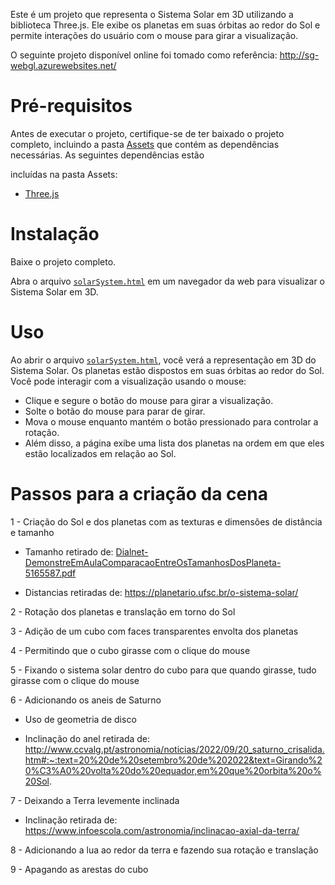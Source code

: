 Este é um projeto que representa o Sistema Solar em 3D utilizando a biblioteca Three.js. Ele exibe os planetas em suas órbitas ao redor do Sol e permite interações do usuário com o mouse para girar a visualização.

O seguinte projeto disponível online foi tomado como referência: http://sg-webgl.azurewebsites.net/

# Pré-requisitos

Antes de executar o projeto, certifique-se de ter baixado o projeto completo, incluindo a pasta [Assets](https://github.com/MariaGiuliaMartins/ImgProcessSysPlan/tree/main/Assets) que contém as dependências necessárias. As seguintes dependências estão 

incluídas na pasta Assets:
- [Three.js](https://threejs.org/)

# Instalação

Baixe o projeto completo.

Abra o arquivo [`solarSystem.html`](https://github.com/MariaGiuliaMartins/ImgProcessSysPlan/blob/main/SolarSystem/CodigoBase/solarSystem.html) em um navegador da web para visualizar o Sistema Solar em 3D.

# Uso

Ao abrir o arquivo [`solarSystem.html`](https://github.com/MariaGiuliaMartins/ImgProcessSysPlan/blob/main/SolarSystem/CodigoBase/solarSystem.html), você verá a representação em 3D do Sistema Solar. Os planetas estão dispostos em suas órbitas ao redor do Sol. Você pode interagir com a visualização usando o mouse:

- Clique e segure o botão do mouse para girar a visualização.
- Solte o botão do mouse para parar de girar.
- Mova o mouse enquanto mantém o botão pressionado para controlar a rotação.
- Além disso, a página exibe uma lista dos planetas na ordem em que eles estão localizados em relação ao Sol.

# Passos para a criação da cena

1 - Criação do Sol e dos planetas com as texturas e dimensões de distância e tamanho

- Tamanho retirado de: [Dialnet-DemonstreEmAulaComparacaoEntreOsTamanhosDosPlaneta-5165587.pdf](https://github.com/MariaGiuliaMartins/ImgProcessSysPlan/blob/main/Dialnet-DemonstreEmAulaComparacaoEntreOsTamanhosDosPlaneta-5165587.pdf)

- Distancias retiradas de: https://planetario.ufsc.br/o-sistema-solar/

2 - Rotação dos planetas e translação em torno do Sol

3 - Adição de um cubo com faces transparentes envolta dos planetas

4 - Permitindo que o cubo girasse com o clique do mouse

5 - Fixando o sistema solar dentro do cubo para que quando girasse, tudo girasse com o clique do mouse

6 - Adicionando os aneis de Saturno

- Uso de geometria de disco

- Inclinação do anel retirada de: http://www.ccvalg.pt/astronomia/noticias/2022/09/20_saturno_crisalida.htm#:~:text=20%20de%20setembro%20de%202022&text=Girando%20%C3%A0%20volta%20do%20equador,em%20que%20orbita%20o%20Sol.

7 - Deixando a Terra levemente inclinada

- Inclinação retirada de: https://www.infoescola.com/astronomia/inclinacao-axial-da-terra/

8 - Adicionando a lua ao redor da terra e fazendo sua rotação e translação

9 - Apagando as arestas do cubo
